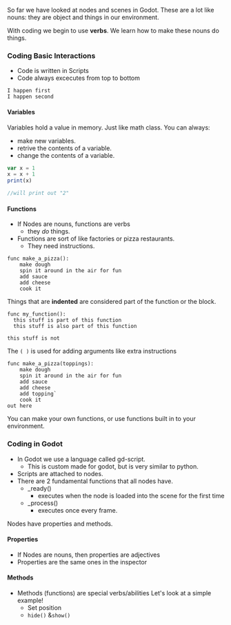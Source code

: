 So far we have looked at nodes and scenes in Godot. These are a lot like nouns: they are object and things in our environment.

With coding we begin to use **verbs**. We learn how to make these nouns do things.

### Coding Basic Interactions
- Code is written in Scripts
- Code always excecutes from top to bottom
```
I happen first
I happen second
```
#### Variables
Variables hold a value in memory. Just like math class.
You can always:
- make new variables.
- retrive the contents of a variable.
- change the contents of a variable.
```js
var x = 1
x = x + 1
print(x)

//will print out "2"
```
#### Functions
- If Nodes are nouns, functions are verbs
  - they *do* things.
- Functions are sort of like factories or pizza restaurants.
  - They need instructions.
```
func make_a_pizza():
	make dough
	spin it around in the air for fun
	add sauce
	add cheese
	cook it
```

Things that are **indented** are considered part of the function or the block.

```
func my_function():
  this stuff is part of this function
  this stuff is also part of this function

this stuff is not
```

The `( )` is used for adding arguments
like extra instructions
```
func make_a_pizza(toppings):
	make dough
	spin it around in the air for fun
	add sauce
	add cheese
    add topping`
	cook it
out here
```

You can make your own functions, or use functions built in to your environment.

### Coding in Godot
- In Godot we use a language called gd-script.
  - This is custom made for godot, but is very similar to python.
- Scripts are attached to nodes.
- There are 2 fundamental functions that all nodes have.
  - _ready()
    - executes when the node is loaded into the scene for the first time
  - _process()
    - executes once every frame.

Nodes have properties and methods.

#### Properties
  - If Nodes are nouns, then properties are adjectives
  - Properties are the same ones in the inspector
#### Methods
- Methods (functions) are special verbs/abilities
Let's look at a simple example!
  - Set position
  - `hide()` &`show()`
